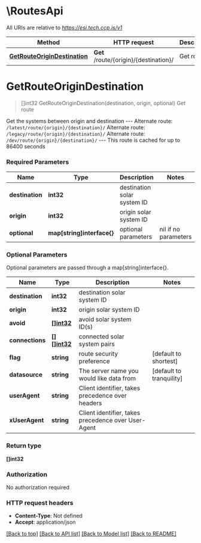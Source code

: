 # \RoutesApi

All URIs are relative to *https://esi.tech.ccp.is/v1*

Method | HTTP request | Description
------------- | ------------- | -------------
[**GetRouteOriginDestination**](RoutesApi.md#GetRouteOriginDestination) | **Get** /route/{origin}/{destination}/ | Get route


# **GetRouteOriginDestination**
> []int32 GetRouteOriginDestination(destination, origin, optional)
Get route

Get the systems between origin and destination  --- Alternate route: `/latest/route/{origin}/{destination}/`  Alternate route: `/legacy/route/{origin}/{destination}/`  Alternate route: `/dev/route/{origin}/{destination}/`  --- This route is cached for up to 86400 seconds

### Required Parameters

Name | Type | Description  | Notes
------------- | ------------- | ------------- | -------------
  **destination** | **int32**| destination solar system ID | 
  **origin** | **int32**| origin solar system ID | 
 **optional** | **map[string]interface{}** | optional parameters | nil if no parameters

### Optional Parameters
Optional parameters are passed through a map[string]interface{}.

Name | Type | Description  | Notes
------------- | ------------- | ------------- | -------------
 **destination** | **int32**| destination solar system ID | 
 **origin** | **int32**| origin solar system ID | 
 **avoid** | [**[]int32**](int32.md)| avoid solar system ID(s) | 
 **connections** | [**[][]int32**]([]int32.md)| connected solar system pairs | 
 **flag** | **string**| route security preference | [default to shortest]
 **datasource** | **string**| The server name you would like data from | [default to tranquility]
 **userAgent** | **string**| Client identifier, takes precedence over headers | 
 **xUserAgent** | **string**| Client identifier, takes precedence over User-Agent | 

### Return type

**[]int32**

### Authorization

No authorization required

### HTTP request headers

 - **Content-Type**: Not defined
 - **Accept**: application/json

[[Back to top]](#) [[Back to API list]](../README.md#documentation-for-api-endpoints) [[Back to Model list]](../README.md#documentation-for-models) [[Back to README]](../README.md)


